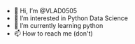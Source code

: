 - 👋 Hi, I’m @VLAD0505
- 👀 I’m interested in Python Data Science
- 🌱 I’m currently learning python
- 📫 How to reach me (don't)

<!---
VLAD0505/VLAD0505 is a ✨ special ✨ repository because its `README.md` (this file) appears on your GitHub profile.
You can click the Preview link to take a look at your changes.
--->
